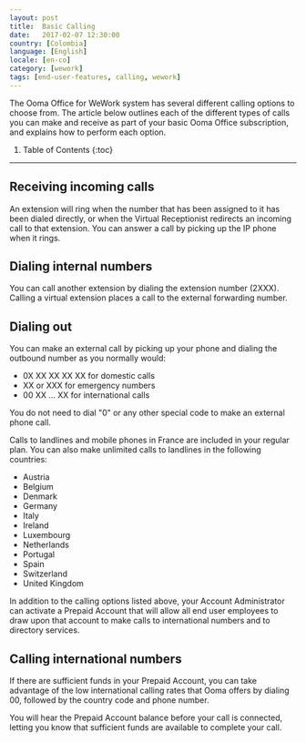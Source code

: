 ```yaml
---
layout: post
title:  Basic Calling
date:   2017-02-07 12:30:00
country: [Colombia]
language: [English]
locale: [en-co]
category: [wework]
tags: [end-user-features, calling, wework]
---
```


The Ooma Office for WeWork system has several different calling options to choose from. The article below outlines each of the different types of calls you can make and receive as part of your basic Ooma Office subscription, and explains how to perform each option.

1. Table of Contents
{:toc}
* * *

## Receiving incoming calls

An extension will ring when the number that has been assigned to it has been dialed directly, or when the Virtual Receptionist redirects an incoming call to that extension. You can answer a call by picking up the IP phone when it rings.

## Dialing internal numbers

You can call another extension by dialing the extension number (2XXX). Calling a virtual extension places a call to the external forwarding number.

## Dialing out

You can make an external call by picking up your phone and dialing the outbound number as you normally would:

* 0X XX XX XX XX for domestic calls
* XX or XXX for emergency numbers
* 00 XX ... XX for international calls

You do not need to dial "0" or any other special code to make an external phone call.

Calls to landlines and mobile phones in France are included in your regular plan. You can also make unlimited calls to landlines in the following countries:

* Austria
* Belgium
* Denmark
* Germany
* Italy
* Ireland
* Luxembourg
* Netherlands
* Portugal
* Spain
* Switzerland
* United Kingdom

In addition to the calling options listed above, your Account Administrator can activate a Prepaid Account that will allow all end user employees to draw upon that account to make calls to international numbers and to directory services.

## Calling international numbers

If there are sufficient funds in your Prepaid Account, you can take advantage of the low international calling rates that Ooma offers by dialing 00, followed by the country code and phone number.

You will hear the Prepaid Account balance before your call is connected, letting you know that sufficient funds are available to complete your call.